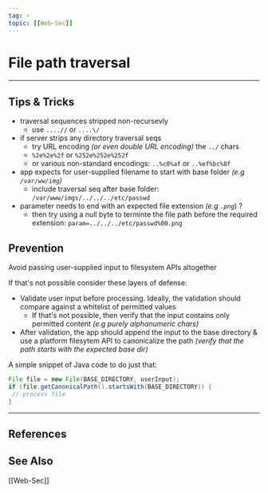 ```yaml
---
tag: ⚡
topic: [[Web-Sec]]
---
```


# File path traversal


---

## Tips & Tricks
- traversal sequences stripped non-recursevly
	- use `....//` or `....\/`
- if server strips any directory traversal seqs
	- try URL encoding *(or even double URL encoding)* the `../` chars
	- `%2e%2e%2f` or `%252e%252e%252f`
	- or various non-standard encodings: `..%c0%af` or `..%ef%bc%8f`
- app expects for user-supplied filename to start with base folder *(e.g `/var/ww/img`)*
	- include traversal seq after base folder: `/var/www/imgs/../../../etc/passwd`
- parameter needs to end with an expected file extension *(e.g `.png`*) ? 
	- then try using a null byte to terminte the file path before the required extension: `param=../../../etc/passwd%00.png` 


## Prevention
Avoid passing user-supplied input to filesystem APIs altogether

If that's not possible consider these layers of defense:
- Validate user input before processing. Ideally, the validation should compare against a whitelist of permitted values
	- If that's not possible, then verify that the input contains only permitted content *(e.g purely alphanumeric chars)*
- After validation, the app should append the input to the base directory & use a platform filesytem API to canonicalize the path *(verify that the path starts with the expected base dir)*

A  simple snippet of  Java code to do just that:
```java
File file = new File(BASE_DIRECTORY, userInput);  
if (file.getCanonicalPath().startsWith(BASE_DIRECTORY)) {  
 // process file  
}
```

---

## References

## See Also
[[Web-Sec]]

